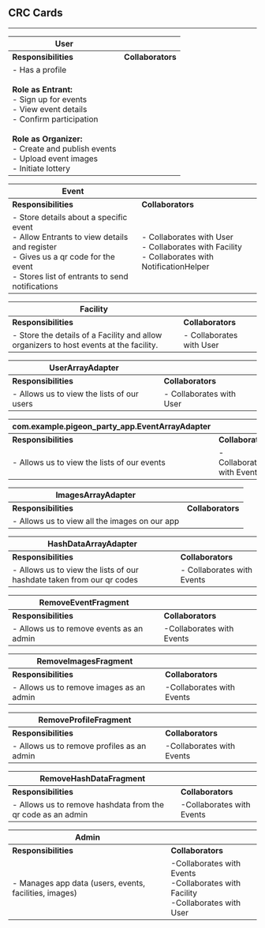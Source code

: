 ## CRC Cards
----------

| **User**              |                   | 
|-----------------------|-------------------|
| **Responsibilities**  | **Collaborators** |
| - Has a profile<br><br>**Role as Entrant:** <br> - Sign up for events <br> - View event details <br> - Confirm participation <br> <br> **Role as Organizer:** <br> - Create and publish events <br> - Upload event images <br> - Initiate lottery <br>   |


| **Event**             |                   | 
|-----------------------|-------------------|
| **Responsibilities**  | **Collaborators** |
| - Store details about a specific event <br> - Allow Entrants to view details and register <br> - Gives us a qr code for the event <br> - Stores list of entrants to send notifications | - Collaborates with User <br> - Collaborates with Facility <br> - Collaborates with NotificationHelper  |


| **Facility**          |                   | 
|-----------------------|-------------------|
| **Responsibilities**  | **Collaborators** |
| - Store the details of a Facility and allow organizers to host events at the facility.  | - Collaborates with User <br> |

| **UserArrayAdapter** |                   | 
|-----------------------|-------------------|
| **Responsibilities**  | **Collaborators** |
| - Allows us to view the lists of our users   | - Collaborates with User <br>  |


| **com.example.pigeon_party_app.EventArrayAdapter**|                   | 
|-----------------------|-------------------|
| **Responsibilities**  | **Collaborators** |
| - Allows us to view the lists of our events  | - Collaborates with Events <br>  |

| **ImagesArrayAdapter**|                   | 
|-----------------------|-------------------|
| **Responsibilities**  | **Collaborators** |
| - Allows us to view all the images on our app  |  |

| **HashDataArrayAdapter**|                   | 
|-----------------------|-------------------|
| **Responsibilities**  | **Collaborators** |
| - Allows us to view the lists of our hashdate taken from our qr codes  | - Collaborates with Events <br>  |

| **RemoveEventFragment**|                   | 
|------------------------|-------------------|
| **Responsibilities**   | **Collaborators** |
| - Allows us to remove events as an admin  | -Collaborates with Events<br>  |

| **RemoveImagesFragment**|                   | 
|------------------------|-------------------|
| **Responsibilities**   | **Collaborators** |
| - Allows us to remove images as an admin  | -Collaborates with Events<br>  |

| **RemoveProfileFragment**|                   | 
|------------------------|-------------------|
| **Responsibilities**   | **Collaborators** |
| - Allows us to remove profiles as an admin  | -Collaborates with Events<br>  |

| **RemoveHashDataFragment**|                   | 
|---------------------------|-------------------|
| **Responsibilities**      | **Collaborators** |
| - Allows us to remove hashdata from the qr code as an admin  | -Collaborates with Events<br>  |

| **Admin**|                   | 
|---------------------------|-------------------|
| **Responsibilities**      | **Collaborators** |
| - Manages app data (users, events, facilities, images)  | -Collaborates with Events<br> -Collaborates with Facility<br> -Collaborates with User<br> |

